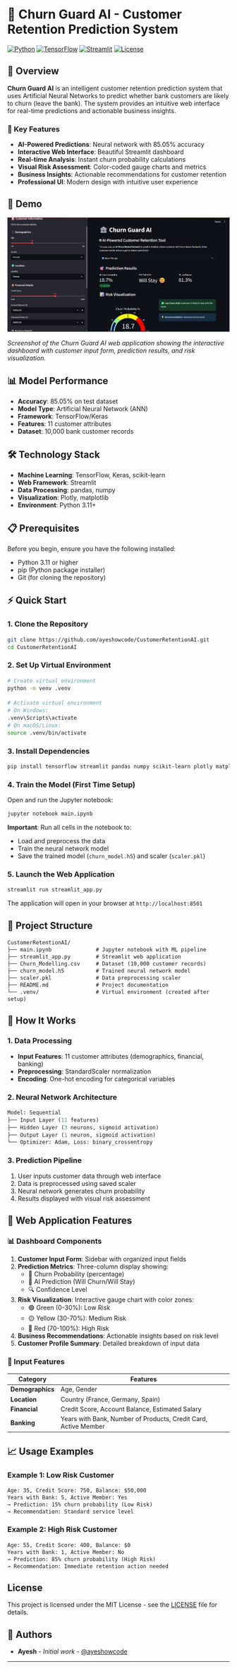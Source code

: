 # 🏦 Churn Guard AI - Customer Retention Prediction System

[![Python](https://img.shields.io/badge/Python-3.11+-blue.svg)](https://www.python.org/downloads/)
[![TensorFlow](https://img.shields.io/badge/TensorFlow-2.x-orange.svg)](https://tensorflow.org/)
[![Streamlit](https://img.shields.io/badge/Streamlit-1.x-red.svg)](https://streamlit.io/)
[![License](https://img.shields.io/badge/License-MIT-green.svg)](LICENSE)

## 📖 Overview

**Churn Guard AI** is an intelligent customer retention prediction system that uses Artificial Neural Networks to predict whether bank customers are likely to churn (leave the bank). The system provides an intuitive web interface for real-time predictions and actionable business insights.

### 🎯 Key Features

- **AI-Powered Predictions**: Neural network with 85.05% accuracy
- **Interactive Web Interface**: Beautiful Streamlit dashboard
- **Real-time Analysis**: Instant churn probability calculations
- **Visual Risk Assessment**: Color-coded gauge charts and metrics
- **Business Insights**: Actionable recommendations for customer retention
- **Professional UI**: Modern design with intuitive user experience

## 🚀 Demo

![Churn Guard AI Demo](./images/image.png)

*Screenshot of the Churn Guard AI web application showing the interactive dashboard with customer input form, prediction results, and risk visualization.*

## 📊 Model Performance

- **Accuracy**: 85.05% on test dataset
- **Model Type**: Artificial Neural Network (ANN)
- **Framework**: TensorFlow/Keras
- **Features**: 11 customer attributes
- **Dataset**: 10,000 bank customer records

## 🛠️ Technology Stack

- **Machine Learning**: TensorFlow, Keras, scikit-learn
- **Web Framework**: Streamlit
- **Data Processing**: pandas, numpy
- **Visualization**: Plotly, matplotlib
- **Environment**: Python 3.11+

## 📋 Prerequisites

Before you begin, ensure you have the following installed:

- Python 3.11 or higher
- pip (Python package installer)
- Git (for cloning the repository)

## ⚡ Quick Start

### 1. Clone the Repository

```bash
git clone https://github.com/ayeshowcode/CustomerRetentionAI.git
cd CustomerRetentionAI
```

### 2. Set Up Virtual Environment

```bash
# Create virtual environment
python -m venv .venv

# Activate virtual environment
# On Windows:
.venv\Scripts\activate
# On macOS/Linux:
source .venv/bin/activate
```

### 3. Install Dependencies

```bash
pip install tensorflow streamlit pandas numpy scikit-learn plotly matplotlib seaborn
```

### 4. Train the Model (First Time Setup)

Open and run the Jupyter notebook:

```bash
jupyter notebook main.ipynb
```

**Important**: Run all cells in the notebook to:
- Load and preprocess the data
- Train the neural network model
- Save the trained model (`churn_model.h5`) and scaler (`scaler.pkl`)

### 5. Launch the Web Application

```bash
streamlit run streamlit_app.py
```

The application will open in your browser at `http://localhost:8501`

## 📁 Project Structure

```
CustomerRetentionAI/
├── main.ipynb              # Jupyter notebook with ML pipeline
├── streamlit_app.py        # Streamlit web application
├── Churn_Modelling.csv     # Dataset (10,000 customer records)
├── churn_model.h5          # Trained neural network model
├── scaler.pkl              # Data preprocessing scaler
├── README.md               # Project documentation
└── .venv/                  # Virtual environment (created after setup)
```

## 🧠 How It Works

### 1. Data Processing
- **Input Features**: 11 customer attributes (demographics, financial, banking)
- **Preprocessing**: StandardScaler normalization
- **Encoding**: One-hot encoding for categorical variables

### 2. Neural Network Architecture
```python
Model: Sequential
├── Input Layer (11 features)
├── Hidden Layer (3 neurons, sigmoid activation)
├── Output Layer (1 neuron, sigmoid activation)
└── Optimizer: Adam, Loss: binary_crossentropy
```

### 3. Prediction Pipeline
1. User inputs customer data through web interface
2. Data is preprocessed using saved scaler
3. Neural network generates churn probability
4. Results displayed with visual risk assessment

## 🎨 Web Application Features

### 📊 Dashboard Components

1. **Customer Input Form**: Sidebar with organized input fields
2. **Prediction Metrics**: Three-column display showing:
   - 🎯 Churn Probability (percentage)
   - 🤖 AI Prediction (Will Churn/Will Stay)
   - 🔍 Confidence Level
3. **Risk Visualization**: Interactive gauge chart with color zones:
   - 🟢 Green (0-30%): Low Risk
   - 🟡 Yellow (30-70%): Medium Risk
   - 🔴 Red (70-100%): High Risk
4. **Business Recommendations**: Actionable insights based on risk level
5. **Customer Profile Summary**: Detailed breakdown of input data

### 🎯 Input Features

| Category | Features |
|----------|----------|
| **Demographics** | Age, Gender |
| **Location** | Country (France, Germany, Spain) |
| **Financial** | Credit Score, Account Balance, Estimated Salary |
| **Banking** | Years with Bank, Number of Products, Credit Card, Active Member |

## 📈 Usage Examples

### Example 1: Low Risk Customer
```
Age: 35, Credit Score: 750, Balance: $50,000
Years with Bank: 5, Active Member: Yes
→ Prediction: 15% churn probability (Low Risk)
→ Recommendation: Standard service level
```

### Example 2: High Risk Customer
```
Age: 55, Credit Score: 400, Balance: $0
Years with Bank: 1, Active Member: No
→ Prediction: 85% churn probability (High Risk)
→ Recommendation: Immediate retention action needed
```

##  License

This project is licensed under the MIT License - see the [LICENSE](LICENSE) file for details.

## 👥 Authors

- **Ayesh** - *Initial work* - [@ayeshowcode](https://github.com/ayeshowcode)

---

